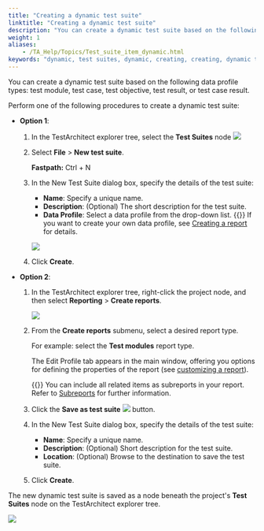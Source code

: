 ```yaml
--- 
title: "Creating a dynamic test suite"
linktitle: "Creating a dynamic test suite"
description: "You can create a dynamic test suite based on the following data profile types: test module, test case, test objective, test result, or test case result."
weight: 1
aliases: 
    - /TA_Help/Topics/Test_suite_item_dynamic.html
keywords: "dynamic, test suites, dynamic, creating, creating, dynamic test suites"
---
```


You can create a dynamic test suite based on the following data profile types: test module, test case, test objective, test result, or test case result.

Perform one of the following procedures to create a dynamic test suite:

-   **Option 1**:

    1.  In the TestArchitect explorer tree, select the **Test Suites** node ![](/images/TA_Help/Images/test_suite_item_add_icon.png)

    2.  Select **File** \> **New test suite**.

        **Fastpath:** Ctrl + N

    3.  In the New Test Suite dialog box, specify the details of the test suite:

        -   **Name**: Specify a unique name.
        -   **Description**: \(Optional\) The short description for the test suite.
        -   **Data Profile**: Select a data profile from the drop-down list.
        {{<tip>}} If you want to create your own data profile, see [Creating a report](/TA_Help/Topics/Report_producing.html) for details.

        ![](/images/TA_Help/Images/create_dynamic_test_suite.png)

    4.  Click **Create**.

-   **Option 2**:

    1.  In the TestArchitect explorer tree, right-click the project node, and then select **Reporting** \> **Create reports**.

        ![](/images/TA_Help/Images/Project_reporting.png)

    2.  From the **Create reports** submenu, select a desired report type.

        For example: select the **Test modules** report type.

        The Edit Profile tab appears in the main window, offering you options for defining the properties of the report \(see [customizing a report](/TA_Help/Topics/Report_customizing.html)\).

        {{<tip>}} You can include all related items as subreports in your report. Refer to [Subreports](/TA_Help/Topics/Report_customizing.html#section_uvw_3jp_cl) for further information.

    3.  Click the **Save as test suite** ![](/images/TA_Help/Images/test_suite_item_add_icon.png) button.

    4.  In the New Test Suite dialog box, specify the details of the test suite:

        -   **Name**: Specify a unique name.
        -   **Description**: \(Optional\) Short description for the test suite.
        -   **Location**: \(Optional\) Browse to the destination to save the test suite.
    5.  Click **Create**.


The new dynamic test suite is saved as a node beneath the project's **Test Suites** node on the TestArchitect explorer tree.

![](/images/TA_Help/Images/create_dynamic_test_suite_node.png)



